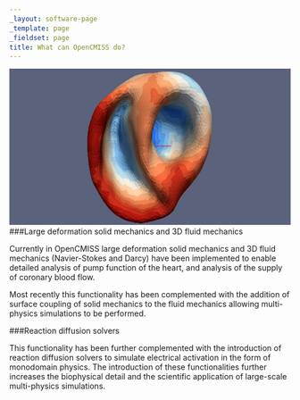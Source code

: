 ```yaml
---
_layout: software-page
_template: page
_fieldset: page
title: What can OpenCMISS do?
---
```

<img src="/assets/img/software/opencmiss/680x280/simulation-ali-pashaei.jpg" alt="A simulation created by Ali Pashaei  using OpenCMISS." width="680" height="280" />
###Large deformation solid mechanics and 3D fluid mechanics

Currently in OpenCMISS large deformation solid mechanics and 3D fluid mechanics (Navier-Stokes and Darcy) have been implemented to enable detailed analysis of pump function of the heart, and analysis of the supply of coronary blood flow.

Most recently this functionality has been complemented with the addition of surface coupling of solid mechanics to the fluid mechanics allowing multi-physics simulations to be performed.

###Reaction diffusion solvers

This functionality has been further complemented with the introduction of reaction diffusion solvers to simulate electrical activation in the form of monodomain physics. The introduction of these functionalities further increases the biophysical detail and the scientific application of large-scale multi-physics simulations.